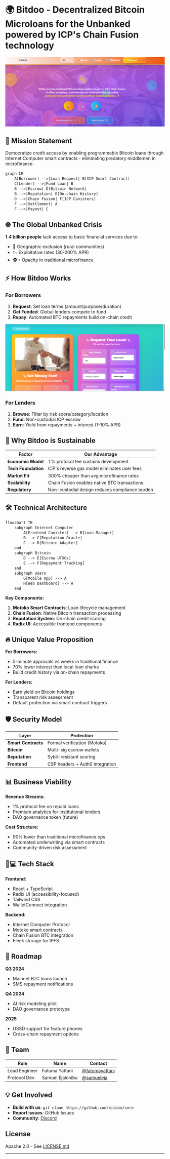 # 🌍 Bitdoo - Decentralized Bitcoin Microloans for the Unbanked powered by ICP's Chain Fusion technology

![Bitdoo Header](public/bit1.png)

## 📌 Mission Statement
Democratize credit access by enabling programmable Bitcoin loans through Internet Computer smart contracts - eliminating predatory middlemen in microfinance.

```mermaid
graph LR
    A[Borrower] -->|Loan Request| B[ICP Smart Contract]
    C[Lender] -->|Fund Loan| B
    B -->|Escrow| D[Bitcoin Network]
    B -->|Reputation| E[On-chain History]
    D -->|Chain Fusion| F[ICP Canisters]
    F -->|Settlement| A
    F -->|Payout| C
```

## 🌐 The Global Unbanked Crisis
**1.4 billion people** lack access to basic financial services due to:
- 🏦 Geographic exclusion (rural communities)
- 📉 Exploitative rates (30-200% APR)
- 🕵️♂️ Opacity in traditional microfinance

## ⚡ How Bitdoo Works

### For Borrowers
1. **Request**: Set loan terms (amount/purpose/duration)
2. **Get Funded**: Global lenders compete to fund
3. **Repay**: Automated BTC repayments build on-chain credit

![Bitdoo Header](public/bit2.png)


### For Lenders
1. **Browse**: Filter by risk score/category/location
2. **Fund**: Non-custodial ICP escrow
3. **Earn**: Yield from repayments + interest (1-10% APR)

## 🚀 Why Bitdoo is Sustainable

| Factor | Our Advantage |
|--------|---------------|
| **Economic Model** | 1% protocol fee sustains development |
| **Tech Foundation** | ICP's reverse gas model eliminates user fees |
| **Market Fit** | 300% cheaper than avg microfinance rates |
| **Scalability** | Chain Fusion enables native BTC transactions |
| **Regulatory** | Non-custodial design reduces compliance burden |

## 🛠️ Technical Architecture

```mermaid
flowchart TB
    subgraph Internet Computer
        A[Frontend Canister] --> B[Loan Manager]
        B --> C[Reputation Oracle]
        C --> D[Bitcoin Adapter]
    end
    subgraph Bitcoin
        D --> E[Escrow UTXOs]
        E --> F[Repayment Tracking]
    end
    subgraph Users
        G[Mobile App] --> A
        H[Web Dashboard] --> A
    end
```

**Key Components:**
1. **Motoko Smart Contracts**: Loan lifecycle management
2. **Chain Fusion**: Native Bitcoin transaction processing
3. **Reputation System**: On-chain credit scoring
4. **Radix UI**: Accessible frontend components

## 🔥 Unique Value Proposition

**For Borrowers:**
- 5-minute approvals vs weeks in traditional finance
- 70% lower interest than local loan sharks
- Build credit history via on-chain repayments

**For Lenders:**
- Earn yield on Bitcoin holdings
- Transparent risk assessment
- Default protection via smart contract triggers

## 🛡️ Security Model

| Layer | Protection |
|-------|------------|
| **Smart Contracts** | Formal verification (Motoko) |
| **Bitcoin** | Multi-sig escrow wallets |
| **Reputation** | Sybil-resistant scoring |
| **Frontend** | CSP headers + Auth0 integration |

## 📊 Business Viability

**Revenue Streams:**
- 1% protocol fee on repaid loans
- Premium analytics for institutional lenders
- DAO governance token (future)

**Cost Structure:**
- 90% lower than traditional microfinance ops
- Automated underwriting via smart contracts
- Community-driven risk assessment

## 🧑💻 Tech Stack

**Frontend:**
- React + TypeScript
- Radix UI (accessibility-focused)
- Tailwind CSS
- WalletConnect integration

**Backend:**
- Internet Computer Protocol
- Motoko smart contracts
- Chain Fusion BTC integration
- Fleek storage for IPFS

## 🌱 Roadmap

**Q3 2024**  
- Mainnet BTC loans launch
- SMS repayment notifications

**Q4 2024**  
- AI risk modeling pilot
- DAO governance prototype

**2025**  
- USSD support for feature phones
- Cross-chain repayment options

## 👥 Team

| Role | Name | Contact |
|------|------|---------|
| Lead Engineer | Fatuma Yattani | [@fatumayattani](https://twitter.com/fatumayattani) |
| Protocol Dev | Samuel Ejalonibu | [@samueleja](https://twitter.com/samueleja) |

## 💡 Get Involved

- **Build with us**: `git clone https://github.com/bitdoo/core`
- **Report issues**: GitHub Issues
- **Community**: [Discord](https://discord.gg/bitdoo)

## License
Apache 2.0 - See [LICENSE.md](LICENSE.md)

---
